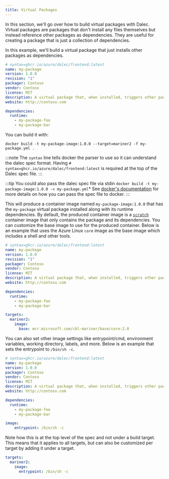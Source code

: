 ```yaml
---
title: Virtual Packages
---
```


In this section, we'll go over how to build virtual packages with Dalec. Virtual packages are packages that don't install any files themselves but instead reference other packages as dependencies. They are useful for creating a package that is just a collection of dependencies.

In this example, we'll build a virtual package that just installs other packages as dependencies.

```yaml
# syntax=ghcr.io/azure/dalec/frontend:latest
name: my-package
version: 1.0.0
revision: "1"
packager: Contoso
vendor: Contoso
license: MIT
description: A virtual package that, when installed, triggers other packages to be installed
website: http://contoso.com

dependencies:
  runtime:
    - my-package-foo
    - my-package-bar
```

You can build it with:

```shell
docker build -t my-package-image:1.0.0 --target=mariner2 -f my-package.yml .
```

:::note
The `syntax` line tells docker the parser to use so it can understand the dalec spec format. Having `# syntax=ghcr.io/azure/dalec/frontend:latest` is required at the top of the Dalec spec file.
:::

:::tip
You could also pass the dalec spec file via stdin `docker build -t my-package-image:1.0.0 -< my-package.yml`*
See [docker's documentation](https://docs.docker.com/engine/reference/commandline/build/) for more details on how you can pass the spec file to docker.
:::

This will produce a container image named `my-package-image:1.0.0` that has the `my-package` virtual package installed along with its runtime dependencies. By default, the produced container image is a [`scratch`](https://hub.docker.com/_/scratch/) container image that only contains the package and its dependencies. You can customize the base image to use for the produced container. Below is an example that uses the Azure Linux `core` image as the base image which includes a shell and other tools.

```yaml
# syntax=ghcr.io/azure/dalec/frontend:latest
name: my-package
version: 1.0.0
revision: "1"
packager: Contoso
vendor: Contoso
license: MIT
description: A virtual package that, when installed, triggers other packages to be installed
website: http://contoso.com

dependencies:
  runtime:
    - my-package-foo
    - my-package-bar

targets:
  mariner2:
    image:
      base: mcr.microsoft.com/cbl-mariner/base/core:2.0
```

You can also set other image settings like entrypoint/cmd, environment variables, working directory, labels, and more. Below is an example that sets the entrypoint to `/bin/sh -c`.

```yaml
# syntax=ghcr.io/azure/dalec/frontend:latest
name: my-package
version: 1.0.0
packager: Contoso
vendor: Contoso
license: MIT
description: A virtual package that, when installed, triggers other packages to be installed
website: http://contoso.com

dependencies:
  runtime:
    - my-package-foo
    - my-package-bar

image:
    entrypoint: /bin/sh -c
```

Note how this is at the top level of the spec and not under a build target. This means that it applies to all targets, but can also be customized per target by adding it under a target.

```yaml
targets:
  mariner2:
    image:
      entrypoint: /bin/sh -c
```
